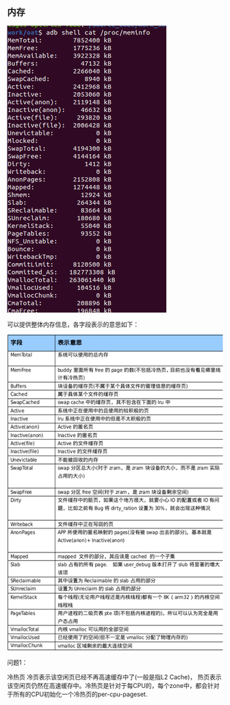 ## 内存

![img_4.png](Image%2Fimg_4.png)

可以提供整体内存信息，各字段表示的意思如下：

![img_5.png](Image%2Fimg_5.png)

问题1：

冷热页
冷页表示该空闲页已经不再高速缓存中了(一般是指L2 Cache)，
热页表示该空闲页仍然在高速缓存中。冷热页是针对于每CPU的，每个zone中，都会针对于所有的CPU初始化一个冷热页的per-cpu-pageset.

